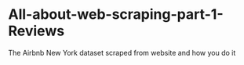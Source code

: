 # All-about-web-scraping-part-1-Reviews
The Airbnb New York dataset scraped from website and how you do it
